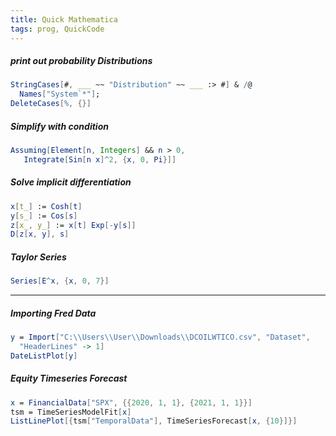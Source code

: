 ```yaml
---
title: Quick Mathematica
tags: prog, QuickCode
---
```


##### print out probability Distributions

```mathematica
StringCases[#, ___ ~~ "Distribution" ~~ ___ :> #] & /@ 
  Names["System`*"];
DeleteCases[%, {}]
```


##### Simplify with condition

```mathematica
Assuming[Element[n, Integers] && n > 0,
   Integrate[Sin[n x]^2, {x, 0, Pi}]]
```

##### Solve implicit differentiation

```mathematica
x[t_] := Cosh[t]
y[s_] := Cos[s]
z[x_, y_] := x[t] Exp[-y[s]]
D[z[x, y], s]

```

##### Taylor Series
```mathematica
Series[E^x, {x, 0, 7}]
```

---

##### Importing Fred Data
```mathematica
y = Import["C:\\Users\\User\\Downloads\\DCOILWTICO.csv", "Dataset", 
  "HeaderLines" -> 1]
DateListPlot[y]
```

##### Equity Timeseries Forecast
```mathematica
x = FinancialData["SPX", {{2020, 1, 1}, {2021, 1, 1}}]
tsm = TimeSeriesModelFit[x]
ListLinePlot[{tsm["TemporalData"], TimeSeriesForecast[x, {10}]}]
```